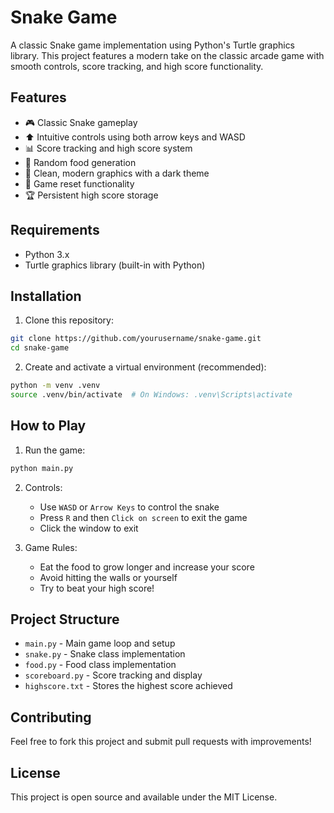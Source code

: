 # Snake Game

A classic Snake game implementation using Python's Turtle graphics library. This project features a modern take on the classic arcade game with smooth controls, score tracking, and high score functionality.

## Features

- 🎮 Classic Snake gameplay
- ⬆️ Intuitive controls using both arrow keys and WASD
- 📊 Score tracking and high score system
- 🎯 Random food generation
- 🎨 Clean, modern graphics with a dark theme
- 🔄 Game reset functionality
- 🏆 Persistent high score storage

## Requirements

- Python 3.x
- Turtle graphics library (built-in with Python)

## Installation

1. Clone this repository:
```bash
git clone https://github.com/yourusername/snake-game.git
cd snake-game
```

2. Create and activate a virtual environment (recommended):
```bash
python -m venv .venv
source .venv/bin/activate  # On Windows: .venv\Scripts\activate
```

## How to Play

1. Run the game:
```bash
python main.py
```

2. Controls:
   - Use `WASD` or `Arrow Keys` to control the snake
   - Press `R` and then `Click on screen` to exit the game
   - Click the window to exit

3. Game Rules:
   - Eat the food to grow longer and increase your score
   - Avoid hitting the walls or yourself
   - Try to beat your high score!

## Project Structure

- `main.py` - Main game loop and setup
- `snake.py` - Snake class implementation
- `food.py` - Food class implementation
- `scoreboard.py` - Score tracking and display
- `highscore.txt` - Stores the highest score achieved

## Contributing

Feel free to fork this project and submit pull requests with improvements!

## License

This project is open source and available under the MIT License. 
